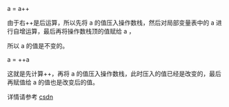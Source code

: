 a = a++ 

由于右++是后运算，所以先将 a 的值压入操作数栈，然后对局部变量表中的 a 进行自增运算，最后再将操作数栈顶的值赋给 a ，

所以 a 的值是不变的。

a = ++a

这就是先计算++，再将 a 的值压入操作数栈，此时压入的值已经是改变的，最后再赋值给 a 的值也是改变后的值。

详情请参考 [csdn](https://blog.csdn.net/chushoufengli/article/details/86656001)
